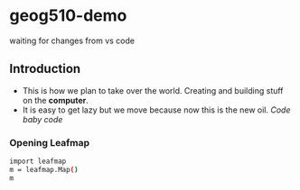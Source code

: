# geog510-demo
waiting for changes from vs code
## Introduction
* This is how we plan to take over the world. Creating and building stuff on the **computer**.
 * It is easy to get lazy but we move because now this is the new oil. _Code baby code_
### Opening Leafmap
```bash
import leafmap
m = leafmap.Map()
m
```
